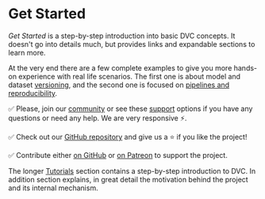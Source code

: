 # Get Started

_Get Started_ is a step-by-step introduction into basic DVC concepts. It doesn't
go into details much, but provides links and expandable sections to learn more.

At the very end there are a few complete examples to give you more hands-on
experience with real life scenarios. The first one is about model and dataset
[versioning](/doc/tutorials/versioning), and the second one is focused on
[pipelines and reproducibility](/doc/tutorials/pipelines).

✅ Please, join our [community](/chat) or see these [support](/support) options
if you have any questions or need any help. We are very responsive ⚡.

✅ Check out our [GitHub repository](https://github.com/iterative/dvc) and give
us a ⭐ if you like the project!

✅ Contribute either [on GitHub](https://github.com/iterative/dvc) or
[on Patreon](https://www.patreon.com/DVCorg/overview) to support the project.

The longer [Tutorials](/doc/tutorials) section contains a step-by-step introduction to DVC. 
In addition section explains, in great detail the motivation behind the project and its 
internal mechanism.
